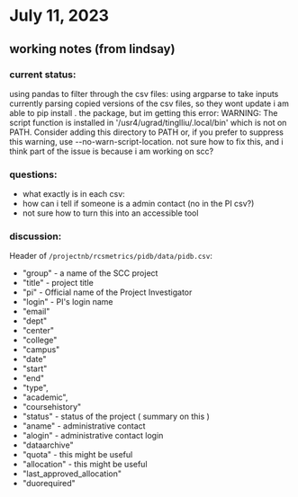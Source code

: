 # July 11, 2023

## working notes (from lindsay)

### current status:

using pandas to filter through the csv files:
using argparse to take inputs
currently parsing copied versions of the csv files, so they wont update
i am able to pip install . the package, but im getting this error:
    WARNING: The script function is installed in '/usr4/ugrad/tinglliu/.local/bin' which is not on PATH.
    Consider adding this directory to PATH or, if you prefer to suppress this warning, use --no-warn-script-location.
not sure how to fix this, and i think part of the issue is because i am working on scc?

### questions:

- what exactly is in each csv:
- how can i tell if someone is a admin contact (no in the PI csv?)
- not sure how to turn this into an accessible tool

### discussion:
Header of `/projectnb/rcsmetrics/pidb/data/pidb.csv`:

- "group" - a name of the SCC project
- "title" - project title
- "pi" - Official name of the Project Investigator
- "login" - PI's login name
- "email"
- "dept"
- "center"
- "college"
- "campus"
- "date"
- "start"
- "end"
- "type",
- "academic",
- "coursehistory"
- "status" - status of the project  ( summary on this )
- "aname" - administrative contact
- "alogin" - administrative contact login
- "dataarchive"
- "quota" - this might be useful
- "allocation" - this might be useful
- "last_approved_allocation"
- "duorequired"


